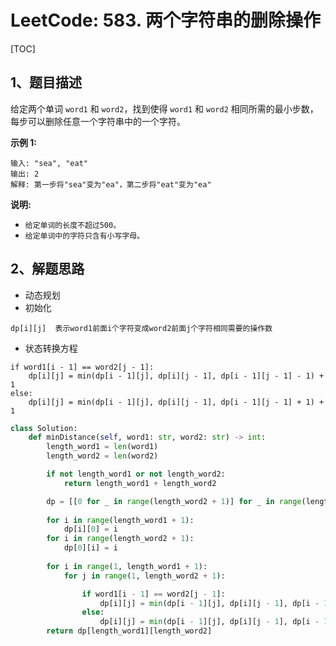 # LeetCode: 583. 两个字符串的删除操作

[TOC]

## 1、题目描述

给定两个单词 `word1` 和 `word2`，找到使得 `word1` 和 `word2` 相同所需的最小步数，每步可以删除任意一个字符串中的一个字符。

**示例 1:**

```
输入: "sea", "eat"
输出: 2
解释: 第一步将"sea"变为"ea"，第二步将"eat"变为"ea"
```

**说明:**

- `给定单词的长度不超过500。`
- `给定单词中的字符只含有小写字母。`



## 2、解题思路

- 动态规划
- 初始化

```
dp[i][j]  表示word1前面i个字符变成word2前面j个字符相同需要的操作数
```

- 状态转换方程

```
if word1[i - 1] == word2[j - 1]:
    dp[i][j] = min(dp[i - 1][j], dp[i][j - 1], dp[i - 1][j - 1] - 1) + 1
else:
    dp[i][j] = min(dp[i - 1][j], dp[i][j - 1], dp[i - 1][j - 1] + 1) + 1
```



```python
class Solution:
    def minDistance(self, word1: str, word2: str) -> int:
        length_word1 = len(word1)
        length_word2 = len(word2)

        if not length_word1 or not length_word2:
            return length_word1 + length_word2

        dp = [[0 for _ in range(length_word2 + 1)] for _ in range(length_word1 + 1)]
        
        for i in range(length_word1 + 1):
            dp[i][0] = i
        for i in range(length_word2 + 1):
            dp[0][i] = i
            
        for i in range(1, length_word1 + 1):
            for j in range(1, length_word2 + 1):

                if word1[i - 1] == word2[j - 1]:
                    dp[i][j] = min(dp[i - 1][j], dp[i][j - 1], dp[i - 1][j - 1] - 1) + 1
                else:
                    dp[i][j] = min(dp[i - 1][j], dp[i][j - 1], dp[i - 1][j - 1] + 1) + 1
        return dp[length_word1][length_word2]
```

